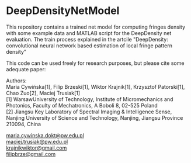 # DeepDensityNetModel
This repository contains a trained net model for computing fringes density with some example data and MATLAB script for the DeepDensity net evaluation. The train process explained in the artcile "DeepDensity: convolutional neural network based estimation of local fringe pattern density" <br/>


This code can be used freely for research purposes, but please cite some adequate paper:<br/>


Authors:<br/>
Maria Cywińska[1], Filip Brzeski[1], Wiktor Krajnik[1], Krzysztof Patorski[1], Chao Zuo[2], Maciej Trusiak[1]<br/>
[1] WarsawUniversity  of  Technology,  Institute  of Micromechanics  and  Photonics,  Faculty  of Mechatronics, A Boboli 8, 02-525 Poland<br/>
[2] Jiangsu  Key  Laboratory  of  Spectral  Imaging  &  Intelligence  Sense,  Nanjing  University  of Science and Technology, Nanjing, Jiangsu Province 210094, China<br/>

maria.cywinska.dokt@pw.edu.pl<br/>
maciej.trusiak@pw.edu.pl<br/>
krajnikwiktor@gmail.com<br/>
filipbrze@gmail.com<br/>
